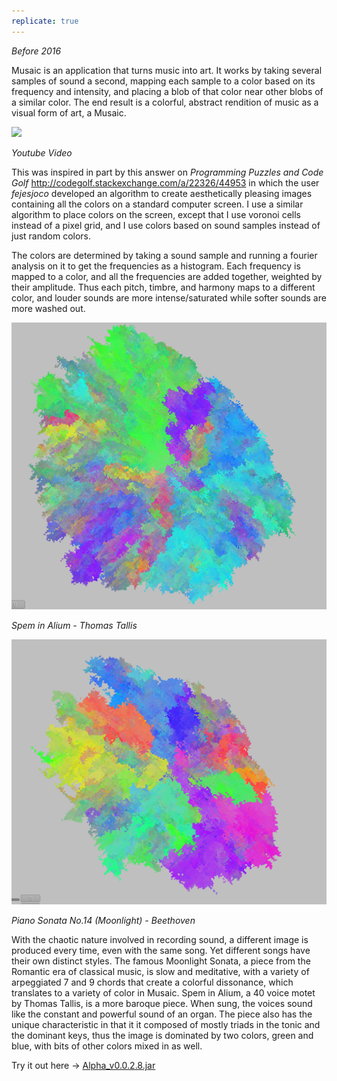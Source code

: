 ```yaml
---
replicate: true
---
```


_Before 2016_

Musaic is an application that turns music into art. It works by taking several samples of sound a second, mapping each sample to a color based on its
frequency and intensity, and placing a blob of that color near other blobs of a similar color. The end result is a colorful, abstract rendition of music as 
a visual form of art, a Musaic.

[![](http://img.youtube.com/vi/j-ntCsvdzB0/0.jpg)](http://www.youtube.com/watch?v=j-ntCsvdzB0 "")

_Youtube Video_

This was inspired in part by this answer on *Programming Puzzles and Code Golf* http://codegolf.stackexchange.com/a/22326/44953
in which the user *fejesjoco* developed an algorithm to create aesthetically pleasing images containing all the colors on a standard computer screen.
I use a similar algorithm to place colors on the screen, except that I use voronoi cells instead of a pixel grid, and I use colors based on sound samples
instead of just random colors.

The colors are determined by taking a sound sample and running a fourier analysis on it to get the frequencies as a histogram. Each frequency
is mapped to a color, and all the frequencies are added together, weighted by their amplitude. Thus each pitch, timbre, and harmony maps
to a different color, and louder sounds are more intense/saturated while softer sounds are more washed out. 

![Spem in Alium - Thomas Tallis](/resources/assets/musaic/tallis1.PNG)

*Spem in Alium - Thomas Tallis*

![Piano Sonata No.14 (Moonlight) - Beethoven](/resources/assets/musaic/moonlight.PNG)

*Piano Sonata No.14 (Moonlight) - Beethoven*

With the chaotic nature involved in recording sound, a different image is produced every time, even with the same song. Yet different songs
have their own distinct styles. The famous Moonlight Sonata, a piece from the Romantic era of classical music, is slow and meditative, with a variety of
arpeggiated 7 and 9 chords that create a colorful dissonance, which translates to a variety of color in Musaic. Spem in Alium, a 40 voice motet by Thomas Tallis, is a more baroque piece. When sung,
the voices sound like the constant and powerful sound of an organ. The piece also has the unique characteristic in that it it composed of mostly triads
in the tonic and the dominant keys, thus the image is dominated by two colors, green and blue, with bits of other colors mixed in as well.

Try it out here -> [Alpha_v0.0.2.8.jar](/resources/assets/musaic/Alpha_v0.0.2.8.jar)